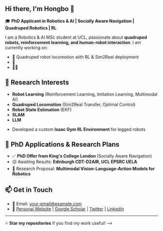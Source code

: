 ## Hi there, I'm Hongbo 👋


<!--
**JLCucumber/JLCucumber** is a ✨ _special_ ✨ repository because its `README.md` (this file) appears on your GitHub profile.

Here are some ideas to get you started:

- 🔭 I’m currently working on ...
- 🌱 I’m currently learning ...
- 👯 I’m looking to collaborate on ...
- 🤔 I’m looking for help with ...
- 💬 Ask me about ...
- 📫 How to reach me: ...
- 😄 Pronouns: ...
- ⚡ Fun fact: ...
-->



🎓 **PhD Applicant in Robotics & AI | Socially Aware Navigation | Quadruped Robotics | RL**

I am a Robotics & AI MSc student at UCL, passionate about **quadruped robots, reinforcement learning, and human-robot interaction**. I am currently working on:

- 🤖 Quadruped robot locomotion with RL & Sim2Real deployment
- 🧠 
- 🚶‍♂️ 

## 🔬 Research Interests

- **Robot Learning** (Reinforcement Learning, Imitation Learning, Multimodal AI)
- **Quadruped Locomotion** (Sim2Real Transfer, Optimal Control)
- **Robot State Estimation** (EKF)
- **SLAM**
- **LLM**

<!-- ## 📚 Publications

- **[Paper Title]**, Conference Name, Year. [[DOI](https://www.notion.so/Profile-199d55a5dc4280649abcdf5dc3ea1a88?pvs=21)][[PDF](https://www.notion.so/Profile-199d55a5dc4280649abcdf5dc3ea1a88?pvs=21)][[GitHub](https://www.notion.so/Profile-199d55a5dc4280649abcdf5dc3ea1a88?pvs=21)]
- **[Paper Title]**, Conference Name, Year. [[DOI](https://www.notion.so/Profile-199d55a5dc4280649abcdf5dc3ea1a88?pvs=21)][[PDF](https://www.notion.so/Profile-199d55a5dc4280649abcdf5dc3ea1a88?pvs=21)][[GitHub](https://www.notion.so/Profile-199d55a5dc4280649abcdf5dc3ea1a88?pvs=21)]

## 🔧 Technical Skills

- **Programming:** Python, C++, MATLAB, ROS2, Isaac Sim
- **Deep Learning:** PyTorch, TensorFlow, RLlib
- **Simulation & Control:** Gazebo, MuJoCo, PyBullet, MPC, PID
- **Vision & Perception:** OpenCV, YOLO, SLAM, Pose Estimation

## 🏆 Projects

### 1️⃣ Quadruped RL Locomotion (Sim2Real)

- **Description:** Training a lightweight quadruped in simulation and deploying in real-world.
- **Tools:** Isaac Gym, RLlib, ROS2, MPC
- [**Code](https://www.notion.so/Profile-199d55a5dc4280649abcdf5dc3ea1a88?pvs=21) | [Demo](https://www.notion.so/Profile-199d55a5dc4280649abcdf5dc3ea1a88?pvs=21) | [Paper](https://www.notion.so/Profile-199d55a5dc4280649abcdf5dc3ea1a88?pvs=21)**

### 2️⃣ Socially Aware Navigation

- **Description:** Predicting and modeling human group behavior for robot navigation.
- **Tools:** Transformer, GNN, Bayesian Modeling
- [**Code](https://www.notion.so/Profile-199d55a5dc4280649abcdf5dc3ea1a88?pvs=21) | [Paper](https://www.notion.so/Profile-199d55a5dc4280649abcdf5dc3ea1a88?pvs=21)**

## 🛠️ Open Source Contributions

<!-- - Contributor to [OpenQuadruped](https://www.notion.so/Profile-199d55a5dc4280649abcdf5dc3ea1a88?pvs=21) -->
- Developed a custom **Isaac Gym RL Environment** for legged robots

## 🎯 PhD Applications & Research Plans

- ✅ **PhD Offer from King's College London** (Socially Aware Navigation)
- 🟡 Awaiting Results: **Edinburgh CDT-D2AIR, UCL EPSRC UELA**
- 📌 Research Proposal: **Multimodal Vision-Language-Action Models for Robotics**

## 📫 Get in Touch

- 📧 Email: [your-email@example.com](mailto:your-email@example.com)
- 🔗 [Personal Website](https://www.notion.so/Profile-199d55a5dc4280649abcdf5dc3ea1a88?pvs=21) | [Google Scholar](https://www.notion.so/Profile-199d55a5dc4280649abcdf5dc3ea1a88?pvs=21) | [Twitter](https://www.notion.so/Profile-199d55a5dc4280649abcdf5dc3ea1a88?pvs=21) | [LinkedIn](https://www.notion.so/Profile-199d55a5dc4280649abcdf5dc3ea1a88?pvs=21)


---

⭐️ **Star my repositories** if you find my work useful! -->

